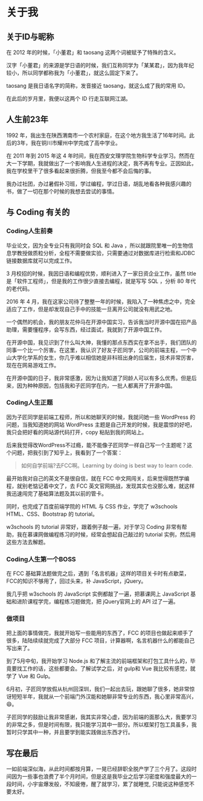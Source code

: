 # 关于我

## 关于ID与昵称
在 2012 年的时候，「小董君」和 taosang 这两个词被赋予了特殊的含义。

汉字「小董君」的来源是学日语的时候，我们互称同学为「某某君」，因为我年纪较小，所以同学都称我为「小董君」，就这么固定下来了。

taosang 是我日语名字的简称，发音接近 taosang，就这么成了我的常用 ID。

在此后的岁月里，我便以这两个 ID 行走互联网江湖。

## 人生前23年
1992 年，我出生在陕西渭南市一个农村家庭，在这个地方我生活了16年时间。此后的3年，我在铜川市耀州中学完成了高中学业。

在 2011 年到 2015 年这 4 年时间，我在西安文理学院生物科学专业学习。然而在大一下学期，我就做出了一个影响我人生进程的决定，我不再有专业。正因如此，我在学校里干了很多看起来很折腾，但我至今都不会后悔的事。

我办过社团，办过暑假补习班，学过编程，学过日语，胡乱地看各种我感兴趣的书，做了一切在那个时候的我想去尝试的事情。

## 与 Coding 有关的
### Coding人生前奏
毕业论文，因为全专业只有我同时会 SQL 和 Java ，所以就跟院里唯一的生物信息学教授做质粒分析，全程不需要做实验，只需要通过对数据库进行检索和JDBC链接数据库就可以完成工作。

3 月校招的时候，我因日语和编程优势，顺利进入了一家日资企业工作，虽然 title 是「软件工程师」，但是我的工作很少直接去编程，就是写写 SQL ，分析 80 年代的老代码。

2016 年 4 月，我在这家公司待了整整一年的时候，我陷入了一种焦虑之中，完全适应了工作，但是却发现自己手中的技能一旦离开公司就没有用武之地。

一个偶然的机会，我的朋友花仲马在开源中国实习，告诉我当时开源中国在招产品助理，需要懂程序，会写东西，经过面试，我就到了开源中国工作。

在开源中国，我见识到了什么叫大神，我懂的那点东西实在拿不出手，我们团队的同事一个比一个厉害。在这里，我认识了好友子匠同学，公司的前端主程，一个中山大学化学系的女生，你几乎难以相信她是非科班出身的应届生，技术非常厉害，现在在网易游戏工作。

在开源中国的日子，我非常感激，因为让我知道了同龄人可以有多么优秀。但是后来，因为种种原因，包括我和子匠同学在内，一批人都离开了开源中国。

### Coding人生正题
因为子匠同学是前端工程师，所以和她聊天的时候，我就问她一些 WordPress 的问题，当我知道她的网站 WordPress 主题是自己开发的时候，我是震惊的好吧，我只会把好看的网站源代码打开，copy 粘贴到我的网站上。

后来我觉得改WordPress不过瘾，能不能像子匠同学一样自己写一个主题呢？这个问题，把我引到了知乎上，我看到了一个答案：
>如何自学前端?去FCC啊。Learning by doing is best way to learn code.

最开始我对自己的英文不是很自信，就在 FCC 中文网闯关，后来觉得既然学编程，就别老惦记着中文了，去 FCC 英文官网挑战，发现其实也没那么难，就这样我迅速闯完了基础算法题及其以前的管卡。

同时，也完成了百度前端学院的 HTML 与 CSS 作业，学完了 w3schools HTML、CSS、Bootstrap 的 tutorial。

w3schools 的 tutorial 非常好，跟着例子敲一遍，对于学习 Coding 非常有帮助，我在慕课网做编程练习的时候，经常会想起自己敲过的 tutorial 实例，然后用这些方法去解题。

### Coding人生第一个BOSS
在 FCC 基础算法题做完之后，遇到「名言机器」这样的项目关卡时有点歇菜，FCC的知识不够用了，回过头来，补 JavaScript，jQuery。

我几乎把 w3schools 的 JavaScript 实例都敲了一遍，把慕课网上 JavaScript 基础和进阶课程学完，编程练习题做完，把 jQuery官网上的 API 过了一遍。

### 做项目
把上面的事情做完，我就开始写一些能用的东西了，FCC 的项目也做起来顺手了很多，陆陆续续就完成了大部分 FCC 项目，计算器啊，名言机器什么的都能自己写出来了。

到了5月中旬，我开始学习 Node.js 和了解主流的前端框架和打包工具什么的，毕竟要找工作的话，这些都要会。了解试学之后，对 gulp和 Vue 我比较有感觉，就学了 Vue 和 Gulp。

6月初，子匠同学放假从杭州回深圳，我们一起出去玩，跟她聊了很多，她非常惊讶短短半年，我就从一个前端门外汉能和她聊非常专业的东西，我心里非常高兴，😄。

子匠同学的鼓励让我非常感谢，我其实非常心虚，因为前端的面那么大，我要学习的非常之多，但是时间有限，我只能学习其中一部分。所以框架打包工具虽多，我暂时只学其中一种，并且要学到能实践做出东西才行。

## 写在最后
一如前端深似海，从此时间都按月算，一晃已经辞职全脱产学了三个月了。这段时间因为一些事也浪费了半个月时间，但是这是我毕业之后学习密度和强度最大的一段时间，小宇宙爆发般，不知疲倦，醒了就学习，累了就睡觉, 只能说这种感觉不要太好。
